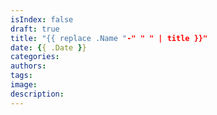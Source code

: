 ```yaml
---
isIndex: false
draft: true
title: "{{ replace .Name "-" " " | title }}"
date: {{ .Date }}
categories:
authors:
tags:
image:
description:
---
```


